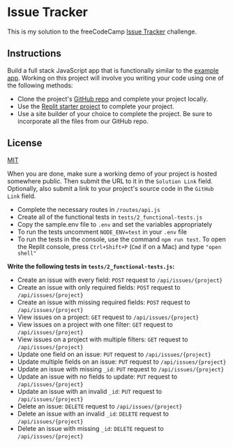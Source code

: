 # Issue Tracker

This is my solution to the freeCodeCamp [Issue Tracker](https://www.freecodecamp.org/learn/quality-assurance/quality-assurance-projects/issue-tracker) challenge.

## Instructions

Build a full stack JavaScript app that is functionally similar to the [example app](https://issue-tracker.freecodecamp.rocks/). Working on this project will involve you writing your code using one of the following methods:

- Clone the project's [GitHub repo](https://github.com/freeCodeCamp/boilerplate-project-issuetracker/) and complete your project locally.
- Use the [Replit starter project](https://replit.com/github/freeCodeCamp/boilerplate-project-issuetracker) to complete your project.
- Use a site builder of your choice to complete the project. Be sure to incorporate all the files from our GitHub repo.

## License

[MIT](./LICENSE)

When you are done, make sure a working demo of your project is hosted somewhere public.
Then submit the URL to it in the `Solution Link` field. Optionally, also submit a link to your project's source code in the `GitHub Link` field.

- Complete the necessary routes in `/routes/api.js`
- Create all of the functional tests in `tests/2_functional-tests.js`
- Copy the sample.env file to `.env` and set the variables appropriately
- To run the tests uncomment `NODE_ENV=test` in your `.env` file
- To run the tests in the console, use the command `npm run test`. To open the Replit console, press `Ctrl+Shift+P` (`Cmd` if on a Mac) and type `"open shell"`

**Write the following tests in `tests/2_functional-tests.js`:**

- Create an issue with every field: `POST` request to `/api/issues/{project}`
- Create an issue with only required fields: `POST` request to `/api/issues/{project}`
- Create an issue with missing required fields: `POST` request to `/api/issues/{project}`
- View issues on a project: `GET` request to `/api/issues/{project}`
- View issues on a project with one filter: `GET` request to `/api/issues/{project}`
- View issues on a project with multiple filters: `GET` request to `/api/issues/{project}`
- Update one field on an issue: `PUT` request to `/api/issues/{project}`
- Update multiple fields on an issue: `PUT` request to `/api/issues/{project}`
- Update an issue with missing `_id`: `PUT` request to `/api/issues/{project}`
- Update an issue with no fields to update: `PUT` request to `/api/issues/{project}`
- Update an issue with an invalid `_id`: `PUT` request to `/api/issues/{project}`
- Delete an issue: `DELETE` request to `/api/issues/{project}`
- Delete an issue with an invalid `_id`: `DELETE` request to `/api/issues/{project}`
- Delete an issue with missing `_id`: `DELETE` request to `/api/issues/{project}`
